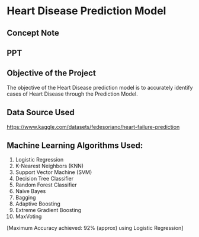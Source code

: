 # Heart Disease Prediction Model

## Concept Note


## PPT


## Objective of the Project 
The objective of the Heart Disease prediction model is to accurately identify cases of Heart Disease through the Prediction Model.

## Data Source Used
https://www.kaggle.com/datasets/fedesoriano/heart-failure-prediction

## Machine Learning Algorithms Used:
1. Logistic Regression
2. K-Nearest Neighbors (KNN)
3. Support Vector Machine (SVM)
4. Decision Tree Classifier
5. Random Forest Classifier
6. Naive Bayes
7. Bagging
8. Adaptive Boosting
9. Extreme Gradient Boosting
10. MaxVoting

[Maximum Accuracy achieved: 92% (approx) using Logistic Regression]
